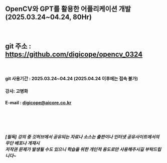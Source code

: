 
##  OpenCV와 GPT를 활용한 어플리케이션 개발 (2025.03.24~04.24, 80Hr)
<br>

## git 주소 :    https://github.com/digicope/opencv_0324
<br>


#### git 사용기간 : 2025.03.24~04.24 (2025.04.24 이후에는 접속 불가)


#### 강사: 고병화
#### E-mail : digicope@aicore.co.kr

<br>
<br>
<br>

##### [필독] 강의 중 깃허브에서 공유되는 자료나 소스는 출판이나 인터넷 공유사이트에서의 무단 배포나 게재시 <br> 저작권 문제가 발생될 수도 있으니 학습을 위한 개인적 용도로만 사용해주시길 부탁드립니다~     
